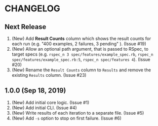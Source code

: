 # CHANGELOG

## Next Release

1. (New) Add **Result Counts** column which shows the result counts for each run (e.g. "400 examples, 2 failures, 3 pending" ).  (Issue #19)
1. (New) Allow an optional path argument, that is passed to RSpec, to target specs (e.g. `rspec_n 3 spec/features/example_spec.rb`, `rspec_n spec/features/example_spec.rb:5`, `rspec_n spec/features 4`).  (Issue #20)
1. (New) Rename the `Result Counts` column to `Results` and remove the existing `Results` column.  (Issue #23)

## 1.0.0 (Sep 18, 2019)

1. (New) Add initial core logic. (Issue #1)
1. (New) Add initial CLI. (Issue #4)
1. (New) Write results of each iteration to a separate file.  (Issue #5)
1. (New) Add `-s` option to stop on first failure.  (Issue #6)
